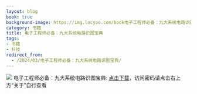```yaml
---
layout: blog
book: true
background-image: https://img.locyoo.com/book电子工程师必备：九大系统电路识图宝典.jpg
category: 书籍
title: 电子工程师必备：九大系统电路识图宝典
tags:
- 书籍
- 科技
redirect_from:
  - /2024/03/电子工程师必备：九大系统电路识图宝典/
---
```

![](https://img.locyoo.com/book电子工程师必备：九大系统电路识图宝典.jpg)
电子工程师必备：九大系统电路识图宝典: <a name = "ref1" href="https://url18.ctfile.com/f/50983618-1049276386-3ecd5d?p=3619">点击下载</a>，访问密码请点击右上方“关于”自行查看